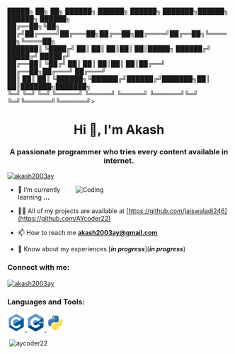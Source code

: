 <p <br />
 █████╗ ██╗   ██╗ ██████╗ ██████╗ ██████╗ ███████╗██████╗ ██████╗ ██████╗ <br />
██╔══██╗╚██╗ ██╔╝██╔════╝██╔═══██╗██╔══██╗██╔════╝██╔══██╗╚════██╗╚════██╗<br />
███████║ ╚████╔╝ ██║     ██║   ██║██║  ██║█████╗  ██████╔╝ █████╔╝ █████╔╝<br />
██╔══██║  ╚██╔╝  ██║     ██║   ██║██║  ██║██╔══╝  ██╔══██╗██╔═══╝ ██╔═══╝ <br />
██║  ██║   ██║   ╚██████╗╚██████╔╝██████╔╝███████╗██║  ██║███████╗███████╗<br />
╚═╝  ╚═╝   ╚═╝    ╚═════╝ ╚═════╝ ╚═════╝ ╚══════╝╚═╝  ╚═╝╚══════╝╚══════╝>
                                                                          
<h1 align="center">Hi 👋, I'm Akash</h1>
<h3 align="center">A passionate programmer who tries every content available in internet.</h3>

<p align="left"> <a href="https://twitter.com/akash2003ay" target="blank"><img src="https://img.shields.io/twitter/follow/akash2003ay?logo=twitter&style=for-the-badge" alt="akash2003ay" /></a> </p>

<img align="right" alt="Coding" width="350" src="https://cdn.dribbble.com/users/730703/screenshots/6581243/avento.gif">

- 🌱 I’m currently learning **...**

- 👨‍💻 All of my projects are available at [https://github.com/jaiswaladi246](https://github.com/AYcoder22)

- 📫 How to reach me **akash2003ay@gmail.com**


- 📄 Know about my experiences [___in progress___](___in progress___)

<h3 align="left">Connect with me:</h3>
<p align="left">
<a href="https://twitter.com/akash2003ay" target="blank"><img align="center" src="https://raw.githubusercontent.com/rahuldkjain/github-profile-readme-generator/master/src/images/icons/Social/twitter.svg" alt="akash2003ay" height="30" width="40" /></a>
</p>

<h3 align="left">Languages and Tools:</h3>
<p align="left"> <a href="https://www.cprogramming.com/" target="_blank" rel="noreferrer"> <img src="https://raw.githubusercontent.com/devicons/devicon/master/icons/c/c-original.svg" alt="c" width="40" height="40"/> </a> <a href="https://www.w3schools.com/cpp/" target="_blank" rel="noreferrer"> <img src="https://raw.githubusercontent.com/devicons/devicon/master/icons/cplusplus/cplusplus-original.svg" alt="cplusplus" width="40" height="40"/> </a> <a href="https://www.python.org" target="_blank" rel="noreferrer"> <img src="https://raw.githubusercontent.com/devicons/devicon/master/icons/python/python-original.svg" alt="python" width="40" height="40"/> </a> </p>

<p>&nbsp;<img align="center" src="https://github-readme-stats.vercel.app/api?username=aycoder22&show_icons=true&locale=en" alt="aycoder22" /></p>
